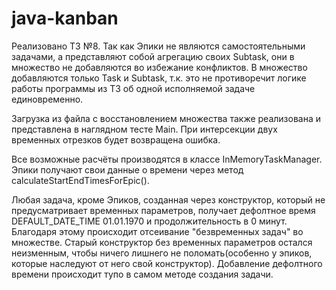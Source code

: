 # java-kanban
Реализовано ТЗ №8.
Так как Эпики не являются самостоятельными задачами, а представляют собой агрегацию своих Subtask, они в множество
не добавляются во избежание конфликтов. В множество добавляются только Task и Subtask, т.к. это не противоречит
логике работы программы из ТЗ об одной исполняемой задаче единовременно.

Загрузка из файла с восстановлением множества также реализована и представлена в наглядном тесте Main. При 
интерсекции двух временных отрезков будет возвращена ошибка.

Все возможные расчёты производятся в классе InMemoryTaskManager. Эпики получают свои данные о времени через метод
calculateStartEndTimesForEpic().

Любая задача, кроме Эпиков, созданная через конструктор, который не предусматривает временных параметров, получает
дефолтное время DEFAULT_DATE_TIME 01.01.1970 и продолжительность в 0 минут. Благодаря этому происходит отсеивание
"безвременных задач" во множестве. Старый конструктор без временных параметров остался неизменным, чтобы ничего лишнего
не поломать(особенно у эпиков, которые наследуют от него свой конструктор). Добавление дефолтного времени происходит 
тупо в самом методе создания задачи.
